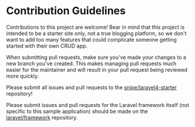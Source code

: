 # Contribution Guidelines

Contributions to this project are welcome! Bear in mind that this project is intended to be a starter site only, not a true blogging platform, so we don't want to add too many features that could complicate someone getting started with their own CRUD app.

When submitting pull requests, make sure you've made your changes to a new branch you've created. This makes managing pull requests much easier for the maintainer and will result in your pull request being reviewed more quickly.

Please submit all issues and pull requests to the [snipe/laravel4-starter](http://https://github.com/snipe/laravel4-starter) repository!

Please submit issues and pull requests for the Laravel framework itself (not specific to this sample application) should be made on the [laravel/framework](http://github.com/laravel/framework) repository.